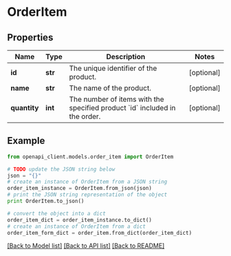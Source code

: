 # OrderItem


## Properties
Name | Type | Description | Notes
------------ | ------------- | ------------- | -------------
**id** | **str** | The unique identifier of the product. | [optional] 
**name** | **str** | The name of the product. | [optional] 
**quantity** | **int** | The number of items with the specified product &#x60;id&#x60; included in the order. | [optional] 

## Example

```python
from openapi_client.models.order_item import OrderItem

# TODO update the JSON string below
json = "{}"
# create an instance of OrderItem from a JSON string
order_item_instance = OrderItem.from_json(json)
# print the JSON string representation of the object
print OrderItem.to_json()

# convert the object into a dict
order_item_dict = order_item_instance.to_dict()
# create an instance of OrderItem from a dict
order_item_form_dict = order_item.from_dict(order_item_dict)
```
[[Back to Model list]](../README.md#documentation-for-models) [[Back to API list]](../README.md#documentation-for-api-endpoints) [[Back to README]](../README.md)


